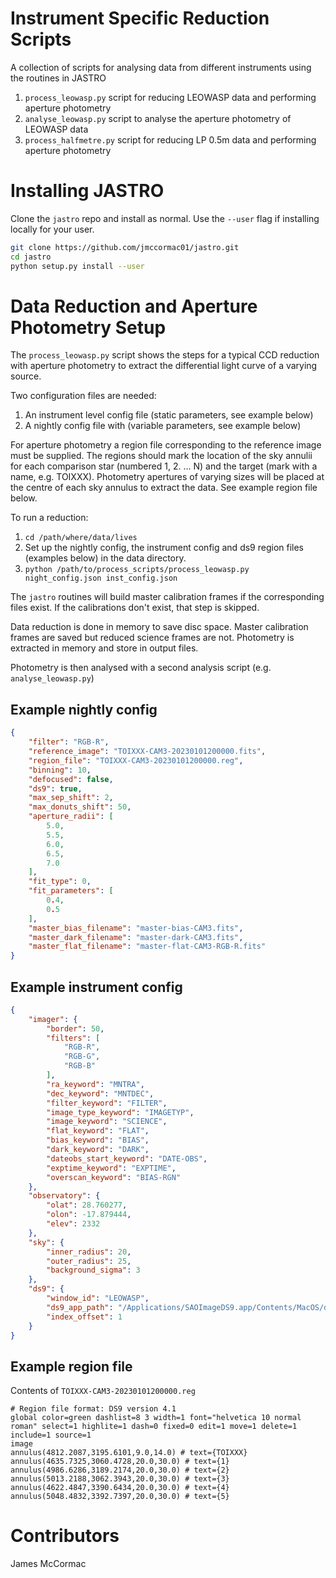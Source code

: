# Instrument Specific Reduction Scripts

A collection of scripts for analysing data from different instruments using the routines in JASTRO

   1. ```process_leowasp.py``` script for reducing LEOWASP data and performing aperture photometry
   1. ```analyse_leowasp.py``` script to analyse the aperture photometry of LEOWASP data
   1. ```process_halfmetre.py``` script for reducing LP 0.5m data and performing aperture photometry


# Installing JASTRO

Clone the ```jastro``` repo and install as normal. Use the ```--user``` flag if installing locally for your user.

```sh
git clone https://github.com/jmccormac01/jastro.git
cd jastro
python setup.py install --user
```

# Data Reduction and Aperture Photometry Setup

The ```process_leowasp.py```  script shows the steps for a typical
CCD reduction with aperture photometry to extract the
differential light curve of a varying source.

Two configuration files are needed:

   1. An instrument level config file (static parameters, see example below)
   1. A nightly config file with (variable parameters, see example below)

For aperture photometry a region file corresponding to the reference image
must be supplied. The regions should mark the location of the sky annulii
for each comparison star (numbered 1, 2. ... N) and the target (mark with
a name, e.g. TOIXXX). Photometry apertures of varying sizes will be placed at
the centre of each sky annulus to extract the data. See example region file below.

To run a reduction:

   1. ```cd /path/where/data/lives```
   1. Set up the nightly config, the instrument config and ds9 region files (examples below) in the data directory.
   1. ```python /path/to/process_scripts/process_leowasp.py night_config.json inst_config.json```

The ```jastro``` routines will build master calibration frames if the corresponding files exist. If the calibrations don't exist, that step is skipped.

Data reduction is done in memory to save disc space. Master calibration frames are saved but reduced science frames are not. Photometry is extracted in memory and store in output files.

Photometry is then analysed with a second analysis script (e.g. ```analyse_leowasp.py```)

## Example nightly config

```json
{
    "filter": "RGB-R",
    "reference_image": "TOIXXX-CAM3-20230101200000.fits",
    "region_file": "TOIXXX-CAM3-20230101200000.reg",
    "binning": 10,
    "defocused": false,
    "ds9": true,
    "max_sep_shift": 2,
    "max_donuts_shift": 50,
    "aperture_radii": [
        5.0,
        5.5,
        6.0,
        6.5,
        7.0
    ],
    "fit_type": 0,
    "fit_parameters": [
        0.4,
        0.5
    ],
    "master_bias_filename": "master-bias-CAM3.fits",
    "master_dark_filename": "master-dark-CAM3.fits",
    "master_flat_filename": "master-flat-CAM3-RGB-R.fits"
}
```

## Example instrument config

```json
{
    "imager": {
        "border": 50,
        "filters": [
            "RGB-R",
            "RGB-G",
            "RGB-B"
        ],
        "ra_keyword": "MNTRA",
        "dec_keyword": "MNTDEC",
        "filter_keyword": "FILTER",
        "image_type_keyword": "IMAGETYP",
        "image_keyword": "SCIENCE",
        "flat_keyword": "FLAT",
        "bias_keyword": "BIAS",
        "dark_keyword": "DARK",
        "dateobs_start_keyword": "DATE-OBS",
        "exptime_keyword": "EXPTIME",
        "overscan_keyword": "BIAS-RGN"
    },
    "observatory": {
        "olat": 28.760277,
        "olon": -17.879444,
        "elev": 2332
    },
    "sky": {
        "inner_radius": 20,
        "outer_radius": 25,
        "background_sigma": 3
    },
    "ds9": {
        "window_id": "LEOWASP",
        "ds9_app_path": "/Applications/SAOImageDS9.app/Contents/MacOS/ds9",
        "index_offset": 1
    }
}
```

## Example region file

Contents of ```TOIXXX-CAM3-20230101200000.reg```

```
# Region file format: DS9 version 4.1
global color=green dashlist=8 3 width=1 font="helvetica 10 normal roman" select=1 highlite=1 dash=0 fixed=0 edit=1 move=1 delete=1 include=1 source=1
image
annulus(4812.2087,3195.6101,9.0,14.0) # text={TOIXXX}
annulus(4635.7325,3060.4728,20.0,30.0) # text={1}
annulus(4986.6286,3189.2174,20.0,30.0) # text={2}
annulus(5013.2188,3062.3943,20.0,30.0) # text={3}
annulus(4622.4847,3390.6434,20.0,30.0) # text={4}
annulus(5048.4832,3392.7397,20.0,30.0) # text={5}
```

# Contributors

James McCormac
